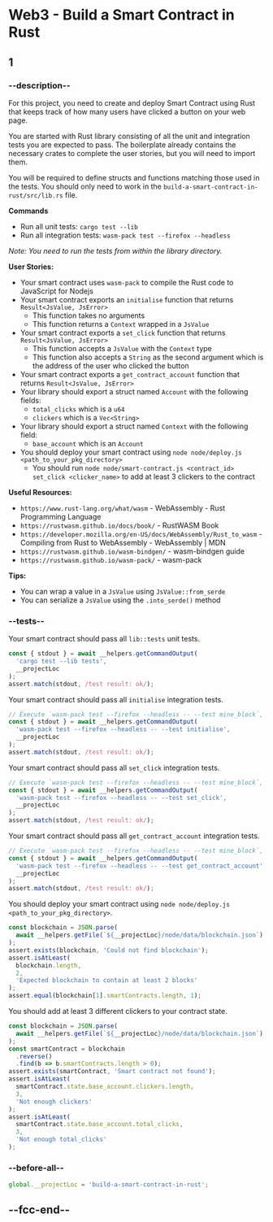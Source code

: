 # Web3 - Build a Smart Contract in Rust

## 1

### --description--

For this project, you need to create and deploy Smart Contract using Rust that keeps track of how many users have clicked a button on your web page.

You are started with Rust library consisting of all the unit and integration tests you are expected to pass. The boilerplate already contains the necessary crates to complete the user stories, but you will need to import them.

You will be required to define structs and functions matching those used in the tests. You should only need to work in the `build-a-smart-contract-in-rust/src/lib.rs` file.

**Commands**

- Run all unit tests: `cargo test --lib`
- Run all integration tests: `wasm-pack test --firefox --headless`

_Note: You need to run the tests from within the library directory._

**User Stories:**

- Your smart contract uses `wasm-pack` to compile the Rust code to JavaScript for Nodejs
- Your smart contract exports an `initialise` function that returns `Result<JsValue, JsError>`
  - This function takes no arguments
  - This function returns a `Context` wrapped in a `JsValue`
- Your smart contract exports a `set_click` function that returns `Result<JsValue, JsError>`
  - This function accepts a `JsValue` with the `Context` type
  - This function also accepts a `String` as the second argument which is the address of the user who clicked the button
- Your smart contract exports a `get_contract_account` function that returns `Result<JsValue, JsError>`
- Your library should export a struct named `Account` with the following fields:
  - `total_clicks` which is a `u64`
  - `clickers` which is a `Vec<String>`
- Your library should export a struct named `Context` with the following field:
  - `base_account` which is an `Account`
- You should deploy your smart contract using `node node/deploy.js <path_to_your_pkg_directory>`
  - You should run `node node/smart-contract.js <contract_id> set_click <clicker_name>` to add at least 3 clickers to the contract

**Useful Resources:**

- `https://www.rust-lang.org/what/wasm` - WebAssembly - Rust Programming Language
- `https://rustwasm.github.io/docs/book/` - RustWASM Book
- `https://developer.mozilla.org/en-US/docs/WebAssembly/Rust_to_wasm` - Compiling from Rust to WebAssembly - WebAssembly | MDN
- `https://rustwasm.github.io/wasm-bindgen/` - wasm-bindgen guide
- `https://rustwasm.github.io/wasm-pack/` - wasm-pack

**Tips:**

- You can wrap a value in a `JsValue` using `JsValue::from_serde`
- You can serialize a `JsValue` using the `.into_serde()` method

### --tests--

Your smart contract should pass all `lib::tests` unit tests.

```js
const { stdout } = await __helpers.getCommandOutput(
  'cargo test --lib tests',
  __projectLoc
);
assert.match(stdout, /test result: ok/);
```

Your smart contract should pass all `initialise` integration tests.

```js
// Execute `wasm-pack test --firefox --headless -- --test mine_block`, and pipe output to tests client
const { stdout } = await __helpers.getCommandOutput(
  'wasm-pack test --firefox --headless -- --test initialise',
  __projectLoc
);
assert.match(stdout, /test result: ok/);
```

Your smart contract should pass all `set_click` integration tests.

```js
// Execute `wasm-pack test --firefox --headless -- --test mine_block`, and pipe output to tests client
const { stdout } = await __helpers.getCommandOutput(
  'wasm-pack test --firefox --headless -- --test set_click',
  __projectLoc
);
assert.match(stdout, /test result: ok/);
```

Your smart contract should pass all `get_contract_account` integration tests.

```js
// Execute `wasm-pack test --firefox --headless -- --test mine_block`, and pipe output to tests client
const { stdout } = await __helpers.getCommandOutput(
  'wasm-pack test --firefox --headless -- --test get_contract_account',
  __projectLoc
);
assert.match(stdout, /test result: ok/);
```

You should deploy your smart contract using `node node/deploy.js <path_to_your_pkg_directory>`.

```js
const blockchain = JSON.parse(
  await __helpers.getFile(`${__projectLoc}/node/data/blockchain.json`)
);
assert.exists(blockchain, 'Could not find blockchain');
assert.isAtLeast(
  blockchain.length,
  2,
  'Expected blockchain to contain at least 2 blocks'
);
assert.equal(blockchain[1].smartContracts.length, 1);
```

You should add at least 3 different clickers to your contract state.

```js
const blockchain = JSON.parse(
  await __helpers.getFile(`${__projectLoc}/node/data/blockchain.json`)
);
const smartContract = blockchain
  .reverse()
  .find(b => b.smartContracts.length > 0);
assert.exists(smartContract, 'Smart contract not found');
assert.isAtLeast(
  smartContract.state.base_account.clickers.length,
  3,
  'Not enough clickers'
);
assert.isAtLeast(
  smartContract.state.base_account.total_clicks,
  3,
  'Not enough total_clicks'
);
```

### --before-all--

```js
global.__projectLoc = 'build-a-smart-contract-in-rust';
```

## --fcc-end--
